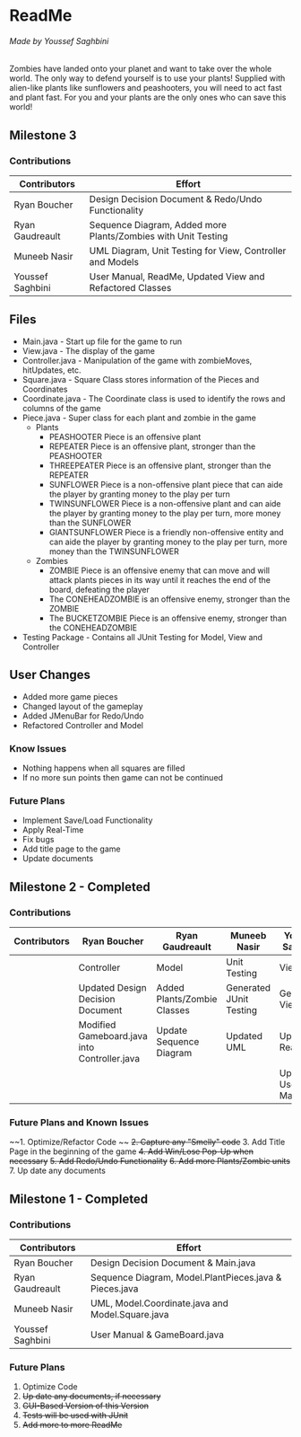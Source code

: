 ﻿

# ReadMe
###### Made by Youssef Saghbini

Zombies have landed onto your planet and want to take over the whole world. The only way to defend yourself is to use your plants! Supplied with alien-like plants like sunflowers and peashooters, you will need to act fast and plant fast. For you and your plants are the only ones who can save this world!

## Milestone 3
### Contributions
|Contributors |Effort |
|----------------|-------------------------------|
|Ryan Boucher  | Design Decision Document & Redo/Undo Functionality          |
|Ryan Gaudreault | Sequence Diagram, Added more Plants/Zombies with Unit Testing|
|Muneeb Nasir|UML Diagram, Unit Testing for View, Controller and Models|
|Youssef Saghbini|User Manual, ReadMe, Updated View and  Refactored Classes|

## Files
- Main.java - Start up file for the game to run 
- View.java - The display of the game
- Controller.java - Manipulation of the game with zombieMoves, hitUpdates, etc.
- Square.java - Square Class stores information of the Pieces and Coordinates
- Coordinate.java - The Coordinate class is used to identify the rows and columns of the game
- Piece.java - Super class for each plant and zombie in the game
	- Plants
		- PEASHOOTER Piece is an offensive plant 
		-  REPEATER Piece is an offensive plant, stronger than the PEASHOOTER
		- THREEPEATER Piece is an offensive plant, stronger than the REPEATER
		- SUNFLOWER Piece is a non-offensive plant piece that can aide the player by granting money to the play per turn
		- TWINSUNFLOWER Piece is a non-offensive plant and can aide the player by granting money to the play per turn, more money than the SUNFLOWER
		- GIANTSUNFLOWER Piece is a friendly non-offensive entity and can aide the player by granting money to the play per turn, more money than the TWINSUNFLOWER
	- Zombies
		- ZOMBIE Piece is an offensive enemy that can move and will attack plants pieces in its way until it reaches the end of the board, defeating the player
		- The CONEHEADZOMBIE is an offensive enemy, stronger than the ZOMBIE
		- The BUCKETZOMBIE Piece is an offensive enemy, stronger than the CONEHEADZOMBIE  
- Testing Package - Contains all JUnit Testing for Model, View and Controller

## User Changes
- Added more game pieces 
- Changed layout of the gameplay
- Added JMenuBar for Redo/Undo
- Refactored Controller and Model


### Know Issues
- Nothing happens when all squares are filled
- If no more sun points then game can not be continued

### Future Plans 
- Implement Save/Load Functionality
- Apply Real-Time
- Fix bugs
- Add title page to the game
- Update documents






## Milestone 2 - Completed
### Contributions
| Contributors | Ryan Boucher | Ryan Gaudreault | Muneeb Nasir | Youssef Saghbini |
|-|----|----|----|---|
|| Controller | Model | Unit Testing | View |
|| Updated Design Decision Document | Added Plants/Zombie Classes | Generated JUnit Testing | Generated View.java |
|| Modified Gameboard.java into Controller.java | Update Sequence Diagram | Updated UML | Update ReadMe |
|||||Updated User Manual|

### Future Plans and Known Issues
~~1. Optimize/Refactor Code ~~
~~2. Capture any "Smelly" code~~
3. Add Title Page in the beginning of the game
~~4. Add Win/Lose Pop-Up when necessary~~
~~5. Add Redo/Undo Functionality~~
~~6. Add more Plants/Zombie units~~
7. Up date any documents



## Milestone 1 - Completed
### Contributions
|Contributors |Effort |
|----------------|-------------------------------|
|Ryan Boucher  | Design Decision Document & Main.java          |
|Ryan Gaudreault | Sequence Diagram, Model.PlantPieces.java & Pieces.java|
|Muneeb Nasir|UML, Model.Coordinate.java and Model.Square.java|
|Youssef Saghbini|User Manual & GameBoard.java|

### Future Plans
1. Optimize Code 
2. ~~Up date any documents, if necessary~~
3. ~~GUI-Based Version of this Version~~
4. ~~Tests will be used with JUnit~~
5. ~~Add more to more ReadMe~~






